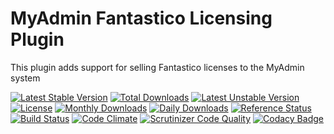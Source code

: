# MyAdmin Fantastico Licensing Plugin

This plugin adds support for selling Fantastico licenses to the MyAdmin system

[![Latest Stable Version](https://poser.pugx.org/detain/myadmin-fantastico/version)](https://packagist.org/packages/detain/myadmin-fantastico)
[![Total Downloads](https://poser.pugx.org/detain/myadmin-fantastico/downloads)](https://packagist.org/packages/detain/myadmin-fantastico)
[![Latest Unstable Version](https://poser.pugx.org/detain/myadmin-fantastico/v/unstable)](//packagist.org/packages/detain/myadmin-fantastico)
[![License](https://poser.pugx.org/detain/myadmin-fantastico/license)](https://packagist.org/packages/detain/myadmin-fantastico)
[![Monthly Downloads](https://poser.pugx.org/detain/myadmin-fantastico/d/monthly)](https://packagist.org/packages/detain/myadmin-fantastico)
[![Daily Downloads](https://poser.pugx.org/detain/myadmin-fantastico/d/daily)](https://packagist.org/packages/detain/myadmin-fantastico)
[![Reference Status](https://www.versioneye.com/php/detain:myadmin-fantastico/reference_badge.svg?style=flat)](https://www.versioneye.com/php/detain:myadmin-fantastico/references)
[![Build Status](https://travis-ci.org/detain/myadmin-fantastico.svg?branch=master)](https://travis-ci.org/detain/myadmin-fantastico)
[![Code Climate](https://codeclimate.com/github/detain/myadmin-fantastico/badges/gpa.svg)](https://codeclimate.com/github/detain/myadmin-fantastico)
[![Scrutinizer Code Quality](https://scrutinizer-ci.com/g/detain/myadmin-fantastico/badges/quality-score.png?b=master)](https://scrutinizer-ci.com/g/detain/myadmin-fantastico/?branch=master)
[![Codacy Badge](https://api.codacy.com/project/badge/Grade/dcfdb555bf234afabceb40728959280b)](https://www.codacy.com/app/detain/myadmin-fantastico)
